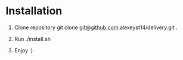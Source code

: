 Installation
========================

1) Clone repository
git clone git@github.com:alexeyst14/delivery.git .

2) Run ./install.sh

3) Enjoy :)
